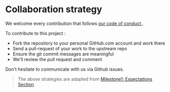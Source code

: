 # Collaboration strategy

We welcome every contribution that follows <a href=https://github.com/UBC-MDS/mini_tidy_python/blob/master/CONDUCT.md> our code of conduct </a>.

To contribute to this project :

- Fork the repository to your personal GitHub.com account and work there
- Send a pull-request of your work to the upstream repo
- Ensure the git commit messages are meaningful
- We'll review the pull request and comment

Don't hesitate to communicate with us via Github issues.

> The above strategies are adapted from [Milestone1: Expectations Section](https://github.ubc.ca/MDS-2018-19/DSCI_524_collab-sw-dev_students/blob/master/release/milestone1/milestone1.md).
